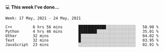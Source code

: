 💻 **This week I've done...**

<!--START_SECTION:waka-->
```text
Week: 17 May, 2021 - 24 May, 2021

C++         6 hrs 56 mins       ████████████░░░░░░░░░░░░░   50.90 % 
Python      4 hrs 46 mins       ████████░░░░░░░░░░░░░░░░░   35.01 % 
Other       32 mins             █░░░░░░░░░░░░░░░░░░░░░░░░   04.02 % 
Text        32 mins             █░░░░░░░░░░░░░░░░░░░░░░░░   03.95 % 
JavaScript  23 mins             ░░░░░░░░░░░░░░░░░░░░░░░░░   02.91 %
```
<!--END_SECTION:waka-->
